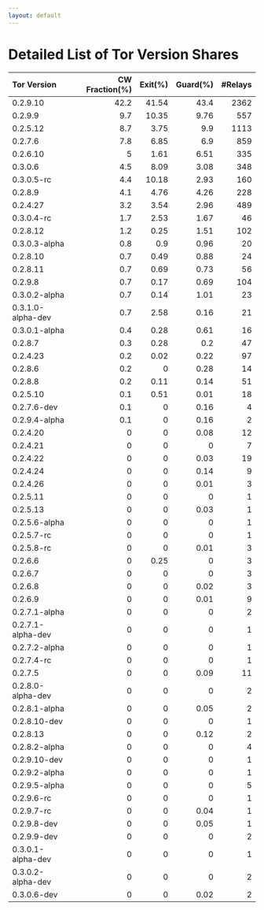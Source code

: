 ```yaml
---
layout: default
---
```



# Detailed List of Tor Version Shares

| Tor Version       |   CW Fraction(%) |   Exit(%) |   Guard(%) |   #Relays |
|:------------------|-----------------:|----------:|-----------:|----------:|
| 0.2.9.10          |             42.2 |     41.54 |      43.4  |      2362 |
| 0.2.9.9           |              9.7 |     10.35 |       9.76 |       557 |
| 0.2.5.12          |              8.7 |      3.75 |       9.9  |      1113 |
| 0.2.7.6           |              7.8 |      6.85 |       6.9  |       859 |
| 0.2.6.10          |              5   |      1.61 |       6.51 |       335 |
| 0.3.0.6           |              4.5 |      8.09 |       3.08 |       348 |
| 0.3.0.5-rc        |              4.4 |     10.18 |       2.93 |       160 |
| 0.2.8.9           |              4.1 |      4.76 |       4.26 |       228 |
| 0.2.4.27          |              3.2 |      3.54 |       2.96 |       489 |
| 0.3.0.4-rc        |              1.7 |      2.53 |       1.67 |        46 |
| 0.2.8.12          |              1.2 |      0.25 |       1.51 |       102 |
| 0.3.0.3-alpha     |              0.8 |      0.9  |       0.96 |        20 |
| 0.2.8.10          |              0.7 |      0.49 |       0.88 |        24 |
| 0.2.8.11          |              0.7 |      0.69 |       0.73 |        56 |
| 0.2.9.8           |              0.7 |      0.17 |       0.69 |       104 |
| 0.3.0.2-alpha     |              0.7 |      0.14 |       1.01 |        23 |
| 0.3.1.0-alpha-dev |              0.7 |      2.58 |       0.16 |        21 |
| 0.3.0.1-alpha     |              0.4 |      0.28 |       0.61 |        16 |
| 0.2.8.7           |              0.3 |      0.28 |       0.2  |        47 |
| 0.2.4.23          |              0.2 |      0.02 |       0.22 |        97 |
| 0.2.8.6           |              0.2 |      0    |       0.28 |        14 |
| 0.2.8.8           |              0.2 |      0.11 |       0.14 |        51 |
| 0.2.5.10          |              0.1 |      0.51 |       0.01 |        18 |
| 0.2.7.6-dev       |              0.1 |      0    |       0.16 |         4 |
| 0.2.9.4-alpha     |              0.1 |      0    |       0.16 |         2 |
| 0.2.4.20          |              0   |      0    |       0.08 |        12 |
| 0.2.4.21          |              0   |      0    |       0    |         7 |
| 0.2.4.22          |              0   |      0    |       0.03 |        19 |
| 0.2.4.24          |              0   |      0    |       0.14 |         9 |
| 0.2.4.26          |              0   |      0    |       0.01 |         3 |
| 0.2.5.11          |              0   |      0    |       0    |         1 |
| 0.2.5.13          |              0   |      0    |       0.03 |         1 |
| 0.2.5.6-alpha     |              0   |      0    |       0    |         1 |
| 0.2.5.7-rc        |              0   |      0    |       0    |         1 |
| 0.2.5.8-rc        |              0   |      0    |       0.01 |         3 |
| 0.2.6.6           |              0   |      0.25 |       0    |         3 |
| 0.2.6.7           |              0   |      0    |       0    |         3 |
| 0.2.6.8           |              0   |      0    |       0.02 |         3 |
| 0.2.6.9           |              0   |      0    |       0.01 |         9 |
| 0.2.7.1-alpha     |              0   |      0    |       0    |         2 |
| 0.2.7.1-alpha-dev |              0   |      0    |       0    |         1 |
| 0.2.7.2-alpha     |              0   |      0    |       0    |         1 |
| 0.2.7.4-rc        |              0   |      0    |       0    |         1 |
| 0.2.7.5           |              0   |      0    |       0.09 |        11 |
| 0.2.8.0-alpha-dev |              0   |      0    |       0    |         2 |
| 0.2.8.1-alpha     |              0   |      0    |       0.05 |         2 |
| 0.2.8.10-dev      |              0   |      0    |       0    |         1 |
| 0.2.8.13          |              0   |      0    |       0.12 |         2 |
| 0.2.8.2-alpha     |              0   |      0    |       0    |         4 |
| 0.2.9.10-dev      |              0   |      0    |       0    |         1 |
| 0.2.9.2-alpha     |              0   |      0    |       0    |         1 |
| 0.2.9.5-alpha     |              0   |      0    |       0    |         5 |
| 0.2.9.6-rc        |              0   |      0    |       0    |         1 |
| 0.2.9.7-rc        |              0   |      0    |       0.04 |         1 |
| 0.2.9.8-dev       |              0   |      0    |       0.05 |         1 |
| 0.2.9.9-dev       |              0   |      0    |       0    |         2 |
| 0.3.0.1-alpha-dev |              0   |      0    |       0    |         1 |
| 0.3.0.2-alpha-dev |              0   |      0    |       0    |         2 |
| 0.3.0.6-dev       |              0   |      0    |       0.02 |         2 |